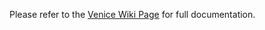 Please refer to the [Venice Wiki Page](https://github.com/venicegeo/venice/wiki/Pz-Access) for full documentation.

